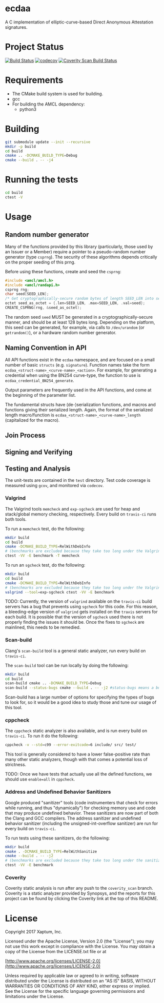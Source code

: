 # ecdaa

A C implementation of elliptic-curve-based Direct Anonymous Attestation signatures.

# Project Status

[![Build Status](https://travis-ci.org/xaptum/ecdaa.svg?branch=master)](https://travis-ci.org/xaptum/ecdaa)
[![codecov](https://codecov.io/gh/xaptum/ecdaa/branch/master/graph/badge.svg)](https://codecov.io/gh/xaptum/ecdaa)
[![Coverity Scan Build Status](https://scan.coverity.com/projects/13775/badge.svg)](https://scan.coverity.com/projects/xaptum-ecdaa)

# Requirements

- The CMake build system is used for building.
- gcc
- For building the AMCL dependency:
  - python3

# Building

```bash
git submodule update --init --recursive
mkdir -p build
cd build
cmake .. -DCMAKE_BUILD_TYPE=Debug
cmake --build . -- -j4
```

# Running the tests

```bash
cd build
ctest -V
```

# Usage

## Random number generator

Many of the functions provided by this library (particularly, those used by an Issuer or a Member)
require a pointer to a pseudo-random number generator (type `csprng`).
The security of these algorithms depends critically on the proper seeding of this prng.

Before using these functions, create and seed the `csprng`:

```c
#include <amcl/amcl.h>
#include <amcl/randapi.h>
csprng rng;
char seed[SEED_LEN];
/* Get cryptographically-secure random bytes of length SEED_LEN into seed */
octet seed_as_octet = {.len=SEED_LEN, .max=SEED_LEN, .val=seed};
CREATE_CSPRNG(rng, &seed_as_octet);
```

The random seed `seed` MUST be generated in a cryptographically-secure manner,
and should be at least 128 bytes long.
Depending on the platform, this seed can be generated, for example, via calls to
`/dev/urandom` (or `getrandom()`), or a hardware random number generator.

## Naming Convention in API

All API functions exist in the `ecdaa` namespace,
and are focused on a small number of basic `structs` (e.g. `signature`).
Function names take the form `ecdaa_<struct-name>_<curve-name>_<action>`.
For example, for generating a credential when using the BN254 curve-type, the function
to use is `ecdaa_credential_BN254_generate`.

Output parameters are frequently used in the API functions, and come at the beginning
of the parameter list.

The fundamental structs have (de-)serialization functions,
and macros and functions giving their serialized length.
Again, the format of the serialized length macro/function is
`ecdaa_<struct-name>_<curve-name>_length` (capitalized for the macro).

## Join Process

## Signing and Verifying

## Testing and Analysis

The unit-tests are contained in the `test` directory.
Test code coverage is measured using `gcov`, and monitored via `codecov`.

### Valgrind

The Valgrind tools `memcheck` and `exp-sgcheck` are used for heap and stack/global memory checking, respectively.
Every build on `travis-ci` runs both tools.

To run a `memcheck` test, do the following:

```bash
mkdir build
cd build
cmake -DCMAKE_BUILD_TYPE=RelWithDebInfo
# (benchmarks are excluded because they take too long under the Valgrind instrumentation)
ctest -VV -E benchmark -T memcheck
```

To run an `sgcheck` test, do the following:
```bash
mkdir build
cd build
cmake -DCMAKE_BUILD_TYPE=RelWithDebInfo
# (benchmarks are excluded because they take too long under the Valgrind instrumentation)
valgrind --tool=exp-sgcheck ctest -VV -E benchmark
```

TODO: Currently, the version of `valgrind` available on the `travis-ci` build servers
has a bug that prevents using `sgcheck` for this code.
For this reason, a bleeding-edge version of `valgrind` gets installed on the `travis`
servers for each build.
It is possible that the version of `sgcheck` used there is not properly
finding the issues it should be.
Once the fixes to `sgcheck` are mainlined, this needs to be remedied.

### Scan-build

Clang's `scan-build` tool is a general static analyzer, run every build on `travis-ci`.

The `scan-build` tool can be run locally by doing the following:

```bash
mkdir build
cd build
scan-build cmake .. -DCMAKE_BUILD_TYPE=Debug
scan-build --status-bugs cmake --build . -- -j2 #status-bugs means a bug causes a non-zero return code
```

Scan-build has a large number of options for specifying the types of bugs to look for,
so it would be a good idea to study those and tune our usage of this tool.

### cppcheck

The `cppcheck` static analyzer is also available, and is run every build on `travis-ci`.
To run it do the following:

```bash
cppcheck -v --std=c99 --error-exitcode=6 include/ src/ test/
```

This tool is generally considered to have a lower false-positive rate than
many other static analyzers, though with that comes a potential loss of strictness.

TODO: Once we have tests that actually use all the defined functions, we should
use `enable=all` in `cppcheck`.

### Address and Undefined Behavior Sanitizers

Google produced "sanitizer" tools (code instrumenters that check for errors
while running, and thus "dynamically") for checking memory use and
code that may produce undefined behavior.
These sanitizers are now part of both the Clang and GCC compilers.
The address sanitizer and undefined behavior sanitizer
(including the unsigned-int-overflow sanitizer) are run for every build on `travis-ci`.

To run tests using these sanitizers, do the following:

```bash
mkdir build
cmake . -DCMAKE_BUILD_TYPE=RelWithSanitize
cmake --build . -- -j2
# (benchmarks are excluded because they take too long under the sanitizer instrumentation)
ctest -VV -E benchmark
```

### Coverity

Coverity static analysis is run after any push to the `coverity_scan` branch.
Coverity is a static analyzer provided by Synopsys, and the reports
for this project can be found by clicking the Coverity link at the top of this README.

# License
Copyright 2017 Xaptum, Inc.

Licensed under the Apache License, Version 2.0 (the "License"); you may not
use this work except in compliance with the License. You may obtain a copy of
the License from the LICENSE.txt file or at

[http://www.apache.org/licenses/LICENSE-2.0](http://www.apache.org/licenses/LICENSE-2.0)

Unless required by applicable law or agreed to in writing, software
distributed under the License is distributed on an "AS IS" BASIS, WITHOUT
WARRANTIES OR CONDITIONS OF ANY KIND, either express or implied. See the
License for the specific language governing permissions and limitations under
the License.
